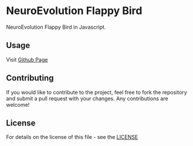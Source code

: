 # NeuroEvolution Flappy Bird

NeuroEvolution Flappy Bird in Javascript.

## Usage

Visit [Github Page](https://shelltux.github.io/NeuroEvolution-Flappy-Bird.js/)

## Contributing

If you would like to contribute to the project, feel free to fork the repository
and submit a pull request with your changes. Any contributions are welcome!

## License

For details on the license of this file - see the [LICENSE](LICENSE)
